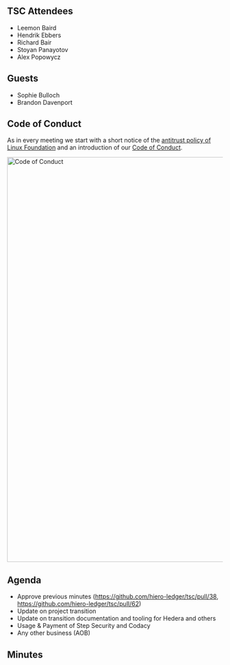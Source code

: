 ## TSC Attendees
- Leemon Baird
- Hendrik Ebbers
- Richard Bair
- Stoyan Panayotov
- Alex Popowycz

## Guests
- Sophie Bulloch
- Brandon Davenport

## Code of Conduct

As in every meeting we start with a short notice of the [antitrust policy of Linux Foundation](https://www.linuxfoundation.org/legal/antitrust-policy)
and an introduction of our [Code of Conduct](https://www.lfdecentralizedtrust.org/code-of-conduct).

<img width="945" alt="Code of Conduct" src="https://github.com/user-attachments/assets/3a187bc9-65ae-461e-bb46-7ce0db8e32cf">

## Agenda

- Approve previous minutes (https://github.com/hiero-ledger/tsc/pull/38, https://github.com/hiero-ledger/tsc/pull/62)
- Update on project transition
- Update on transition documentation and tooling for Hedera and others
- Usage & Payment of Step Security and Codacy
- Any other business (AOB)

## Minutes
